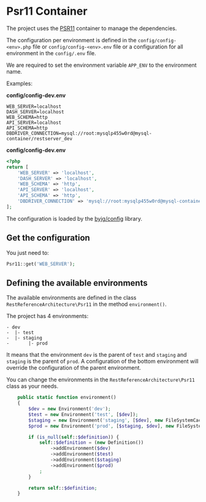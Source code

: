 # Psr11 Container

The project uses the [PSR11](https://www.php-fig.org/psr/psr-11/) container to manage the dependencies.

The configuration per environment is defined in the `config/config-<env>.php` file or `config/config-<env>.env` file or a configuration for all environment in the `config/.env` file.

We are required to set the environment variable `APP_ENV` to the environment name.

Examples:

**config/config-dev.env**

```env
WEB_SERVER=localhost
DASH_SERVER=localhost
WEB_SCHEMA=http
API_SERVER=localhost
API_SCHEMA=http
DBDRIVER_CONNECTION=mysql://root:mysqlp455w0rd@mysql-container/restserver_dev
```

**config/config-dev.env**

```php
<?php
return [
    'WEB_SERVER' => 'localhost',
    'DASH_SERVER' => 'localhost',
    'WEB_SCHEMA' => 'http',
    'API_SERVER' => 'localhost',
    'API_SCHEMA' => 'http',
    'DBDRIVER_CONNECTION' => 'mysql://root:mysqlp455w0rd@mysql-container/restserver_dev'
];
```

The configuration is loaded by the [byjg/config](https://github.com/byjg/config) library.

## Get the configuration

You just need to:

```php
Psr11::get('WEB_SERVER');
```

## Defining the available environments

The available environments are defined in the class `RestReferenceArchitecture\Psr11` in the method `environment()`.

The project has 4 environments:

```text
- dev
-  |- test
-  |- staging
-       |- prod
```

It means that the environment `dev` is the parent of `test` and `staging` and `staging` is the parent of `prod`. A configuration of the bottom environment will override the configuration of the parent environment.

You can change the environments in the `RestReferenceArchitecture\Psr11` class as your needs.

```php
    public static function environment()
    {
        $dev = new Environment('dev');
        $test = new Environment('test', [$dev]);
        $staging = new Environment('staging', [$dev], new FileSystemCacheEngine());
        $prod = new Environment('prod', [$staging, $dev], new FileSystemCacheEngine());

        if (is_null(self::$definition)) {
            self::$definition = (new Definition())
                ->addEnvironment($dev)
                ->addEnvironment($test)
                ->addEnvironment($staging)
                ->addEnvironment($prod)
            ;
        }

        return self::$definition;
    }
```
